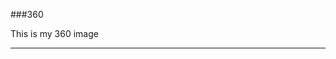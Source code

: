 ###360

This is my 360 image
<script src="//360.vizor.io/scripts/embed.js" data-vizorurl="//360.vizor.io/embed/v/6jok" ></script>

***

